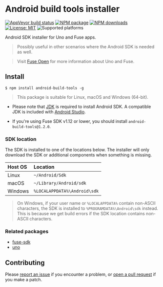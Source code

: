 # Android build tools installer

[![AppVeyor build status](https://img.shields.io/appveyor/ci/mortend/android-build-tools/master.svg?logo=appveyor&logoColor=silver&style=flat-square)](https://ci.appveyor.com/project/mortend/android-build-tools/branch/master)
[![NPM package](https://img.shields.io/npm/v/android-build-tools.svg?style=flat-square)](https://www.npmjs.com/package/android-build-tools)
[![NPM downloads](https://img.shields.io/npm/dt/android-build-tools?color=blue&style=flat-square)](https://www.npmjs.com/package/dotnet-run)
[![License: MIT](https://img.shields.io/github/license/fuse-open/android-build-tools.svg?style=flat-square)](LICENSE)
![Supported platforms](https://img.shields.io/badge/os-Linux%20%7C%20macOS%20%7C%20Windows-7F5AB6?style=flat-square)

Android SDK installer for Uno and Fuse apps.

> Possibly useful in other scenarios where the Android SDK is needed as well.

> Visit [Fuse Open](https://fuseopen.com/) for more information about Uno and Fuse.

## Install

```
$ npm install android-build-tools -g
```

> This package is suitable for Linux, macOS and Windows (64-bit).

* Please note that [JDK](https://adoptium.net/) is required to install Android SDK. A compatible JDK is included with [Android Studio](https://developer.android.com/studio).

* If you're using Fuse SDK v1.12 or lower, you should install `android-build-tools@1.2.0`.

### SDK location

The SDK is installed to one of the locations below. The installer will only download the SDK or additional components when something is missing.

| Host OS  | Location                      |
|:---------|:------------------------------|
| Linux    | `~/Android/Sdk`               |
| macOS    | `~/Library/Android/sdk`       |
| Windows  | `%LOCALAPPDATA%\Android\sdk`  |

> On Windows, if your user name or `%LOCALAPPDATA%` contain non-ASCII characters, the SDK is installed to `%PROGRAMDATA%\Android\sdk` instead. This is because we get build errors if the SDK location contains non-ASCII characters.

### Related packages

* [fuse-sdk](https://www.npmjs.com/package/fuse-sdk)
* [uno](https://www.npmjs.com/package/@fuse-open/uno)

## Contributing

Please [report an issue](https://github.com/fuse-open/android-build-tools/issues) if you encounter a problem, or [open a pull request](https://github.com/fuse-open/android-build-tools/pulls) if you make a patch.
